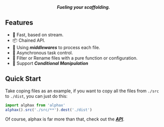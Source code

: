 <p align="center">
  <img src="https://raw.githubusercontent.com/ulivz/alphax/master/.media/alphax.png" alt="">
  <br><b><i>Fueling your scaffolding.</i></b>
</p>

## Features

* 🚀 Fast, based on stream.
* 📦 Chained API.
* 💅 Using **_middlewares_** to process each file.
* 🚨 Asynchronous task control.
* 🌈 Filter or Rename files with a pure function or configuration.
* 💎 Support **_Conditional Manipulation_**

## Quick Start

Take coping files as an example, if you want to copy all the files from `./src` to `./dist`, you can just do this:

```js
import alphax from 'alphax'
alphax().src('./src/**').dest('./dist')
```

Of course, alphax is far more than that, check out the [**_API_**](/api).
